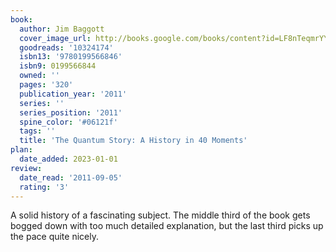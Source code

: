 ```yaml
---
book:
  author: Jim Baggott
  cover_image_url: http://books.google.com/books/content?id=LF8nTeqmrYYC&printsec=frontcover&img=1&zoom=1&edge=curl&source=gbs_api
  goodreads: '10324174'
  isbn13: '9780199566846'
  isbn9: 0199566844
  owned: ''
  pages: '320'
  publication_year: '2011'
  series: ''
  series_position: '2011'
  spine_color: '#06121f'
  tags: ''
  title: 'The Quantum Story: A History in 40 Moments'
plan:
  date_added: 2023-01-01
review:
  date_read: '2011-09-05'
  rating: '3'
---
```


A solid history of a fascinating subject. The middle third of the book gets bogged down with too much detailed explanation, but the last third picks up the pace quite nicely.

